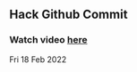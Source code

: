 
 ## Hack Github Commit 
 ### Watch video <a href="https://www.youtube.com">here</a> 
 Fri 18 Feb 2022 

